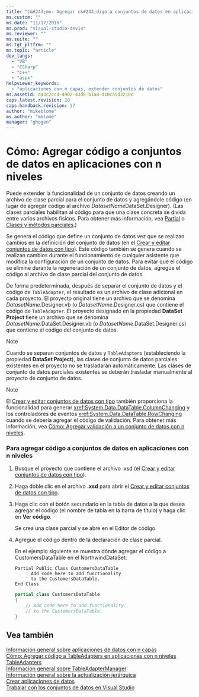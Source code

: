 ```yaml
---
title: "C&#243;mo: Agregar c&#243;digo a conjuntos de datos en aplicaciones con n niveles | Microsoft Docs"
ms.custom: ""
ms.date: "11/17/2016"
ms.prod: "visual-studio-dev14"
ms.reviewer: ""
ms.suite: ""
ms.tgt_pltfrm: ""
ms.topic: "article"
dev_langs: 
  - "VB"
  - "CSharp"
  - "C++"
  - "aspx"
helpviewer_keywords: 
  - "aplicaciones con n capas, extender conjuntos de datos"
ms.assetid: d43c2ccd-4902-43d8-b1a8-d10ca5d3210c
caps.latest.revision: 20
caps.handback.revision: 17
author: "mikeblome"
ms.author: "mblome"
manager: "ghogen"
---
```

# C&#243;mo: Agregar c&#243;digo a conjuntos de datos en aplicaciones con n niveles
Puede extender la funcionalidad de un conjunto de datos creando un archivo de clase parcial para el conjunto de datos y agregándole código \(en lugar de agregar código al archivo *DatasetName*DataSet.Designer\).  \(Las clases parciales habilitan al código para que una clase concreta se divida entre varios archivos físicos.  Para obtener más información, vea [Partial](/dotnet/visual-basic/language-reference/modifiers/partial) o [Clases y métodos parciales](/dotnet/csharp/programming-guide/classes-and-structs/partial-classes-and-methods).\)  
  
 Se genera el código que define un conjunto de datos vez que se realizan cambios en la definición del conjunto de datos \(en el [Crear y editar conjuntos de datos con tipo](../data-tools/creating-and-editing-typed-datasets.md)\).  Este código también se genera cuando se realizan cambios durante el funcionamiento de cualquier asistente que modifica la configuración de un conjunto de datos.  Para evitar que el código se elimine durante la regeneración de un conjunto de datos, agregue el código al archivo de clase parcial del conjunto de datos.  
  
 De forma predeterminada, después de separar el conjunto de datos y el código de `TableAdapter`, el resultado es un archivo de clase adicional en cada proyecto.  El proyecto original tiene un archivo que se denomina *DatasetName*.Designer.vb \(o *DatasetName*.Designer.cs\) que contiene el código de `TableAdapter`.  El proyecto designado en la propiedad **DataSet Project** tiene un archivo que se denomina *DatasetName*.DataSet.Designer.vb \(o *DatasetName*.DataSet.Designer.cs\) que contiene el código del conjunto de datos.  
  
> [!NOTE]
>  Cuando se separan conjuntos de datos y `TableAdapter`s \(estableciendo la propiedad **DataSet Project**\), las clases de conjunto de datos parciales existentes en el proyecto no se trasladarán automáticamente.  Las clases de conjunto de datos parciales existentes se deberán trasladar manualmente al proyecto de conjunto de datos.  
  
> [!NOTE]
>  El [Crear y editar conjuntos de datos con tipo](../data-tools/creating-and-editing-typed-datasets.md) también proporciona la funcionalidad para generar <xref:System.Data.DataTable.ColumnChanging> y los controladores de eventos <xref:System.Data.DataTable.RowChanging> cuando se debería agregar el código de validación.  Para obtener más información, vea [Cómo: Agregar validación a un conjunto de datos con n niveles](../data-tools/add-validation-to-an-n-tier-dataset.md).  
  
### Para agregar código a conjuntos de datos en aplicaciones con n niveles  
  
1.  Busque el proyecto que contiene el archivo .xsd \(el [Crear y editar conjuntos de datos con tipo](../data-tools/creating-and-editing-typed-datasets.md)\).  
  
2.  Haga doble clic en el archivo **.xsd** para abrir el [Crear y editar conjuntos de datos con tipo](../data-tools/creating-and-editing-typed-datasets.md).  
  
3.  Haga clic con el botón secundario en la tabla de datos a la que desea agregar el código \(el nombre de tabla en la barra de título\) y haga clic en **Ver código**.  
  
     Se crea una clase parcial y se abre en el Editor de código.  
  
4.  Agregue el código dentro de la declaración de clase parcial.  
  
     En el ejemplo siguiente se muestra dónde agregar el código a CustomersDataTable en el NorthwindDataSet:  
  
    ```vb#  
    Partial Public Class CustomersDataTable  
        ' Add code here to add functionality   
        ' to the CustomersDataTable.  
    End Class  
    ```  
  
    ```c#  
    partial class CustomersDataTable  
    {  
        // Add code here to add functionality  
        // to the CustomersDataTable.  
    }  
    ```  
  
## Vea también  
 [Información general sobre aplicaciones de datos con n capas](../data-tools/n-tier-data-applications-overview.md)   
 [Cómo: Agregar código a TableAdapters en aplicaciones con n niveles](../data-tools/add-code-to-tableadapters-in-n-tier-applications.md)   
 [TableAdapters](../Topic/TableAdapters.md)   
 [Información general sobre TableAdapterManager](../Topic/TableAdapterManager%20Overview.md)   
 [Información general sobre la actualización jerárquica](../Topic/Hierarchical%20Update%20Overview.md)   
 [Crear aplicaciones de datos](../data-tools/creating-data-applications.md)   
 [Trabajar con los conjuntos de datos en Visual Studio](../data-tools/dataset-tools-in-visual-studio.md)